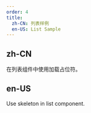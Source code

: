 ```yaml
---
order: 4
title:
  zh-CN: 列表样例
  en-US: List Sample
---
```


## zh-CN

在列表组件中使用加载占位符。

## en-US

Use skeleton in list component.